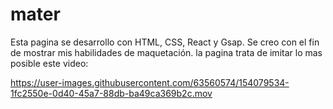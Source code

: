 # mater

Esta pagina se desarrollo con HTML, CSS, React y Gsap. Se creo con el fin de mostrar mis habilidades de maquetación. la pagina trata de imitar lo mas posible este video:  





https://user-images.githubusercontent.com/63560574/154079534-1fc2550e-0d40-45a7-88db-ba49ca369b2c.mov


